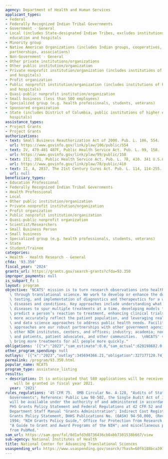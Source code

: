 ```yaml
---
agency: Department of Health and Human Services
applicant_types:
- Federal
- Federally Recognized Indian Tribal Governments
- Government - General
- Local (includes State-designated Indian Tribes, excludes institutions of higher
  education and hospitals
- Minority group
- Native American Organizations (includes Indian groups, cooperatives, corporations,
  partnerships, associations)
- Non-Government - General
- Other private institutions/organizations
- Other public institution/organization
- Private nonprofit institution/organization (includes institutions of higher education
  and hospitals)
- Profit organization
- Public nonprofit institution/organization (includes institutions of higher education
  and hospitals)
- Quasi-public nonprofit institution/organization
- Small business (less than 500 employees)
- Specialized group (e.g. health professionals, students, veterans)
- Sponsored organization
- State (includes District of Columbia, public institutions of higher education and
  hospitals)
assistance_types:
- Project Grants
- Project Grants
authorizations:
- text: Small Business Reauthorization Act of 2000. Pub. L. 106, 554.
  url: https://www.govinfo.gov/link/plaw/106/public/554
- text: IV, 479-481 487F, Public Health Service Act. Pub. L. 99, 158.
  url: https://www.govinfo.gov/link/plaw/99/public/158
- text: III, 301, Public Health Service Act. Pub. L. 78, 410. 341 U.S.C. &sect; 287-288.
  url: https://www.govinfo.gov/link/plaw/78/public/410
- text: II, A, 2037, The 21st Century Cures Act. Pub. L. 114, 114-255.
  url: null
beneficiary_types:
- Education Professional
- Federally Recognized Indian Tribal Governments
- Health Professional
- Local
- Other public institution/organization
- Private nonprofit institution/organization
- Profit organization
- Public nonprofit institution/organization
- Quasi-public nonprofit organization
- Scientist/Researchers
- Small Business Person
- Small business
- Specialized group (e.g. health professionals, students, veterans)
- State
- Student/Trainee
categories:
- Health - Health Research - General
cfda: '93.350'
fiscal_year: '2024'
grants_url: https://grants.gov/search-grants?cfda=93.350
improper_payments: null
is_subpart_f: 1
layout: program
objective: "NCATS' mission is to turn research observations into health solutions\
  \ through translational science. We work to develop or enhance the development,\
  \ testing, and implementation of diagnostics and therapeutics for a wide range of\
  \ diseases and conditions. Key approaches include understanding what’s similar across\
  \ diseases to spur multiple treatments at a time, developing models that better\
  \ predict a person’s reaction to treatment, enhancing clinical trials so results\
  \ more accurately reflect the patient population, and leveraging real-world data\
  \ and data science approaches to address public health needs. Facilitating these\
  \ approaches are our robust partnerships with other government agencies, including\
  \ other NIH institutes, centers, and offices; industry; academia; nonprofit organizations;\
  \ and patients, patient advocates, and other communities.  \nNCATS' vision is to\
  \ bring more treatments for all people more quickly."
obligations: '[{"x":"2023","sam_estimate":0.0,"sam_actual":628198682.0,"usa_spending_actual":624434044.61},{"x":"2024","sam_estimate":0.0,"sam_actual":622254589.0,"usa_spending_actual":599193130.15},{"x":"2025","sam_estimate":0.0,"sam_actual":632254588.0,"usa_spending_actual":47221810.01}]'
other_program_spending: null
outlays: '[{"x":"2023","outlay":345694366.21,"obligation":327177120.74},{"x":"2024","outlay":85978375.98,"obligation":137455238.44},{"x":"2025","outlay":1316438.55,"obligation":19610130.8}]'
permalink: /program/93.350.html
popular_name: NCATS
program_type: assistance_listing
results:
- description: It is anticipated that 580 applications will be received and 323 awards
    will be granted in fiscal year 2021.
  year: '2021'
rules_regulations: '45 CFR 75.  OMB Circular No. A-128, "Audits of State and Local
  Governments"; Reference: Public Law 98-502, the Single Audit Act of 1984. Grants
  will be available under the authority of and administered in accordance with the
  PHS Grants Policy Statement and Federal Regulations at 42 CFR 52 and 42 USC 241.
  Department Staff Manual "Grants Administration"; Indirect Cost Register, DHHS; PHS
  Grants Policy Statement, DHHS Publications No. (OASH) 94-50,000, (Rev.) April 1,
  1994; "NIH Grants Policy Guide," Office for Protection from Research Risks, NIH;
  "A Guide to Grant and Award Programs of the NIH"; and miscellaneous program literature
  from PubMed.'
sam_url: https://sam.gov/fal/8d1afd3d0736436cb0abb7301538b667/view
sub-agency: National Institutes of Health
title: National Center for Advancing Translational Sciences
usaspending_url: https://www.usaspending.gov/search/?hash=60f6188bca391bafe60c5257a1cf592c
---
```

